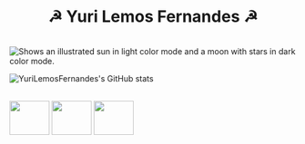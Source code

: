 <h1 align="center"> ☭ Yuri Lemos Fernandes ☭</h1> <br>

<picture>
  <source media="(prefers-color-scheme: dark)" srcset="https://user-images.githubusercontent.com/127331396/224412153-d5732770-cc28-4218-bc3e-b1a416f5fd0e.png">
  <img alt="Shows an illustrated sun in light color mode and a moon with stars in dark color mode." src="https://user-images.githubusercontent.com/127331396/224412166-04f90c1b-397e-4f80-8a23-6875eb4b7f7a.jpg">
</picture>

![YuriLemosFernandes's GitHub stats](https://github-readme-stats.vercel.app/api?username=YuriLemosFernandes&show_icons=true&theme=graywhite)


<div style="display: inline_block"> <br>
  <img align="center" height="60" width="70" src="https://cdn.jsdelivr.net/gh/devicons/devicon/icons/html5/html5-plain-wordmark.svg" />
  <img align="center" height="60" width="70" src="https://cdn.jsdelivr.net/gh/devicons/devicon/icons/css3/css3-plain-wordmark.svg" />  
  <img align="center" height="60" width="70" src="https://cdn.jsdelivr.net/gh/devicons/devicon/icons/javascript/javascript-original.svg" />
</div>
